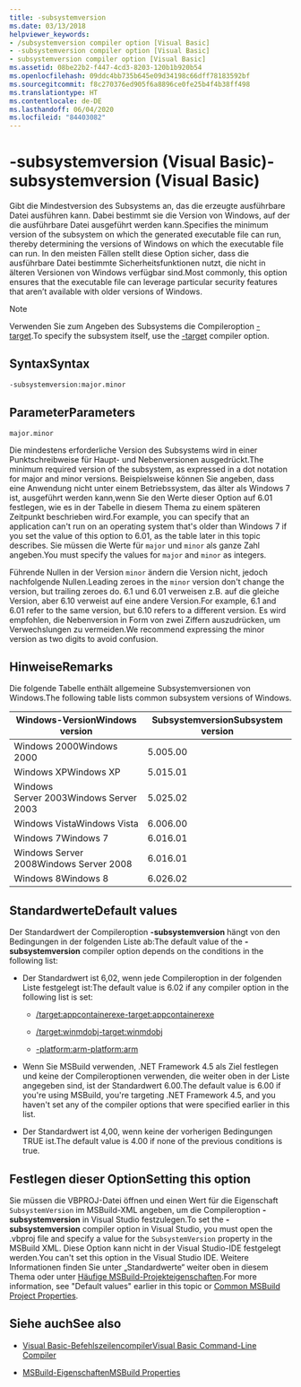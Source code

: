 ```yaml
---
title: -subsystemversion
ms.date: 03/13/2018
helpviewer_keywords:
- /subsystemversion compiler option [Visual Basic]
- -subsystemversion compiler option [Visual Basic]
- subsystemversion compiler option [Visual Basic]
ms.assetid: 08be22b2-f447-4cd3-8203-120b1b920b54
ms.openlocfilehash: 09ddc4bb735b645e09d34198c66dff78183592bf
ms.sourcegitcommit: f8c270376ed905f6a8896ce0fe25b4f4b38ff498
ms.translationtype: HT
ms.contentlocale: de-DE
ms.lasthandoff: 06/04/2020
ms.locfileid: "84403082"
---
```

# <a name="-subsystemversion-visual-basic"></a><span data-ttu-id="74846-102">-subsystemversion (Visual Basic)</span><span class="sxs-lookup"><span data-stu-id="74846-102">-subsystemversion (Visual Basic)</span></span>

<span data-ttu-id="74846-103">Gibt die Mindestversion des Subsystems an, das die erzeugte ausführbare Datei ausführen kann. Dabei bestimmt sie die Version von Windows, auf der die ausführbare Datei ausgeführt werden kann.</span><span class="sxs-lookup"><span data-stu-id="74846-103">Specifies the minimum version of the subsystem on which the generated executable file can run, thereby determining the versions of Windows on which the executable file can run.</span></span> <span data-ttu-id="74846-104">In den meisten Fällen stellt diese Option sicher, dass die ausführbare Datei bestimmte Sicherheitsfunktionen nutzt, die nicht in älteren Versionen von Windows verfügbar sind.</span><span class="sxs-lookup"><span data-stu-id="74846-104">Most commonly, this option ensures that the executable file can leverage particular security features that aren’t available with older versions of Windows.</span></span>

> [!NOTE]
> <span data-ttu-id="74846-105">Verwenden Sie zum Angeben des Subsystems die Compileroption [-target](../../../csharp/language-reference/compiler-options/target-compiler-option.md).</span><span class="sxs-lookup"><span data-stu-id="74846-105">To specify the subsystem itself, use the [-target](../../../csharp/language-reference/compiler-options/target-compiler-option.md) compiler option.</span></span>

## <a name="syntax"></a><span data-ttu-id="74846-106">Syntax</span><span class="sxs-lookup"><span data-stu-id="74846-106">Syntax</span></span>

```vb
-subsystemversion:major.minor
```

## <a name="parameters"></a><span data-ttu-id="74846-107">Parameter</span><span class="sxs-lookup"><span data-stu-id="74846-107">Parameters</span></span>

`major.minor`

<span data-ttu-id="74846-108">Die mindestens erforderliche Version des Subsystems wird in einer Punktschreibweise für Haupt- und Nebenversionen ausgedrückt.</span><span class="sxs-lookup"><span data-stu-id="74846-108">The minimum required version of the subsystem, as expressed in a dot notation for major and minor versions.</span></span> <span data-ttu-id="74846-109">Beispielsweise können Sie angeben, dass eine Anwendung nicht unter einem Betriebssystem, das älter als Windows 7 ist, ausgeführt werden kann,wenn Sie den Werte dieser Option auf 6.01 festlegen, wie es in der Tabelle in diesem Thema zu einem späteren Zeitpunkt beschrieben wird.</span><span class="sxs-lookup"><span data-stu-id="74846-109">For example, you can specify that an application can't run on an operating system that's older than Windows 7 if you set the value of this option to 6.01, as the table later in this topic describes.</span></span> <span data-ttu-id="74846-110">Sie müssen die Werte für `major` und `minor` als ganze Zahl angeben.</span><span class="sxs-lookup"><span data-stu-id="74846-110">You must specify the values for `major` and `minor` as integers.</span></span>

<span data-ttu-id="74846-111">Führende Nullen in der Version `minor` ändern die Version nicht, jedoch nachfolgende Nullen.</span><span class="sxs-lookup"><span data-stu-id="74846-111">Leading zeroes in the `minor` version don't change the version, but trailing zeroes do.</span></span> <span data-ttu-id="74846-112">6\.1 und 6.01 verweisen z.B. auf die gleiche Version, aber 6.10 verweist auf eine andere Version.</span><span class="sxs-lookup"><span data-stu-id="74846-112">For example, 6.1 and 6.01 refer to the same version, but 6.10 refers to a different version.</span></span> <span data-ttu-id="74846-113">Es wird empfohlen, die Nebenversion in Form von zwei Ziffern auszudrücken, um Verwechslungen zu vermeiden.</span><span class="sxs-lookup"><span data-stu-id="74846-113">We recommend expressing the minor version as two digits to avoid confusion.</span></span>

## <a name="remarks"></a><span data-ttu-id="74846-114">Hinweise</span><span class="sxs-lookup"><span data-stu-id="74846-114">Remarks</span></span>

<span data-ttu-id="74846-115">Die folgende Tabelle enthält allgemeine Subsystemversionen von Windows.</span><span class="sxs-lookup"><span data-stu-id="74846-115">The following table lists common subsystem versions of Windows.</span></span>

|<span data-ttu-id="74846-116">Windows-Version</span><span class="sxs-lookup"><span data-stu-id="74846-116">Windows version</span></span>|<span data-ttu-id="74846-117">Subsystemversion</span><span class="sxs-lookup"><span data-stu-id="74846-117">Subsystem version</span></span>|
|---------------------|-----------------------|
|<span data-ttu-id="74846-118">Windows 2000</span><span class="sxs-lookup"><span data-stu-id="74846-118">Windows 2000</span></span>|<span data-ttu-id="74846-119">5.00</span><span class="sxs-lookup"><span data-stu-id="74846-119">5.00</span></span>|
|<span data-ttu-id="74846-120">Windows XP</span><span class="sxs-lookup"><span data-stu-id="74846-120">Windows XP</span></span>|<span data-ttu-id="74846-121">5.01</span><span class="sxs-lookup"><span data-stu-id="74846-121">5.01</span></span>|
|<span data-ttu-id="74846-122">Windows Server 2003</span><span class="sxs-lookup"><span data-stu-id="74846-122">Windows Server 2003</span></span>|<span data-ttu-id="74846-123">5.02</span><span class="sxs-lookup"><span data-stu-id="74846-123">5.02</span></span>|
|<span data-ttu-id="74846-124">Windows Vista</span><span class="sxs-lookup"><span data-stu-id="74846-124">Windows Vista</span></span>|<span data-ttu-id="74846-125">6.00</span><span class="sxs-lookup"><span data-stu-id="74846-125">6.00</span></span>|
|<span data-ttu-id="74846-126">Windows 7</span><span class="sxs-lookup"><span data-stu-id="74846-126">Windows 7</span></span>|<span data-ttu-id="74846-127">6.01</span><span class="sxs-lookup"><span data-stu-id="74846-127">6.01</span></span>|
|<span data-ttu-id="74846-128">Windows Server 2008</span><span class="sxs-lookup"><span data-stu-id="74846-128">Windows Server 2008</span></span>|<span data-ttu-id="74846-129">6.01</span><span class="sxs-lookup"><span data-stu-id="74846-129">6.01</span></span>|
|<span data-ttu-id="74846-130">Windows 8</span><span class="sxs-lookup"><span data-stu-id="74846-130">Windows 8</span></span>|<span data-ttu-id="74846-131">6.02</span><span class="sxs-lookup"><span data-stu-id="74846-131">6.02</span></span>|

## <a name="default-values"></a><span data-ttu-id="74846-132">Standardwerte</span><span class="sxs-lookup"><span data-stu-id="74846-132">Default values</span></span>

<span data-ttu-id="74846-133">Der Standardwert der Compileroption **-subsystemversion** hängt von den Bedingungen in der folgenden Liste ab:</span><span class="sxs-lookup"><span data-stu-id="74846-133">The default value of the **-subsystemversion** compiler option depends on the conditions in the following list:</span></span>

- <span data-ttu-id="74846-134">Der Standardwert ist 6,02, wenn jede Compileroption in der folgenden Liste festgelegt ist:</span><span class="sxs-lookup"><span data-stu-id="74846-134">The default value is 6.02 if any compiler option in the following list is set:</span></span>

  - [<span data-ttu-id="74846-135">/target:appcontainerexe</span><span class="sxs-lookup"><span data-stu-id="74846-135">-target:appcontainerexe</span></span>](target.md)

  - [<span data-ttu-id="74846-136">/target:winmdobj</span><span class="sxs-lookup"><span data-stu-id="74846-136">-target:winmdobj</span></span>](target.md)

  - [<span data-ttu-id="74846-137">-platform:arm</span><span class="sxs-lookup"><span data-stu-id="74846-137">-platform:arm</span></span>](platform.md)

- <span data-ttu-id="74846-138">Wenn Sie MSBuild verwenden, .NET Framework 4.5 als Ziel festlegen und keine der Compileroptionen verwenden, die weiter oben in der Liste angegeben sind, ist der Standardwert 6.00.</span><span class="sxs-lookup"><span data-stu-id="74846-138">The default value is 6.00 if you're using MSBuild, you're targeting .NET Framework 4.5, and you haven't set any of the compiler options that were specified earlier in this list.</span></span>

- <span data-ttu-id="74846-139">Der Standardwert ist 4,00, wenn keine der vorherigen Bedingungen TRUE ist.</span><span class="sxs-lookup"><span data-stu-id="74846-139">The default value is 4.00 if none of the previous conditions is true.</span></span>

## <a name="setting-this-option"></a><span data-ttu-id="74846-140">Festlegen dieser Option</span><span class="sxs-lookup"><span data-stu-id="74846-140">Setting this option</span></span>

<span data-ttu-id="74846-141">Sie müssen die VBPROJ-Datei öffnen und einen Wert für die Eigenschaft `SubsystemVersion` im MSBuild-XML angeben, um die Compileroption **-subsystemversion** in Visual Studio festzulegen.</span><span class="sxs-lookup"><span data-stu-id="74846-141">To set the **-subsystemversion** compiler option in Visual Studio, you must open the .vbproj file and specify a value for the `SubsystemVersion` property in the MSBuild XML.</span></span> <span data-ttu-id="74846-142">Diese Option kann nicht in der Visual Studio-IDE festgelegt werden.</span><span class="sxs-lookup"><span data-stu-id="74846-142">You can't set this option in the Visual Studio IDE.</span></span> <span data-ttu-id="74846-143">Weitere Informationen finden Sie unter „Standardwerte“ weiter oben in diesem Thema oder unter [Häufige MSBuild-Projekteigenschaften](/visualstudio/msbuild/common-msbuild-project-properties).</span><span class="sxs-lookup"><span data-stu-id="74846-143">For more information, see "Default values" earlier in this topic or [Common MSBuild Project Properties](/visualstudio/msbuild/common-msbuild-project-properties).</span></span>

## <a name="see-also"></a><span data-ttu-id="74846-144">Siehe auch</span><span class="sxs-lookup"><span data-stu-id="74846-144">See also</span></span>

- [<span data-ttu-id="74846-145">Visual Basic-Befehlszeilencompiler</span><span class="sxs-lookup"><span data-stu-id="74846-145">Visual Basic Command-Line Compiler</span></span>](index.md)

- [<span data-ttu-id="74846-146">MSBuild-Eigenschaften</span><span class="sxs-lookup"><span data-stu-id="74846-146">MSBuild Properties</span></span>](/visualstudio/msbuild/msbuild-properties)
